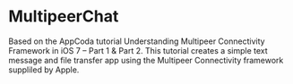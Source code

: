 MultipeerChat
=============

Based on the AppCoda tutorial Understanding Multipeer Connectivity Framework in iOS 7 – Part 1 & Part 2. This tutorial creates a simple text message and file transfer app using the Multipeer Connectivity framework suppliled by Apple.
